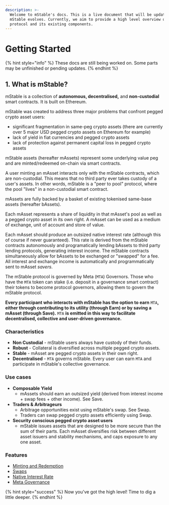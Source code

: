 ```yaml
---
description: >-
  Welcome to mStable's docs. This is a live document that will be updated as
  mStable evolves. Currently, we aim to provide a high level overview of the
  protocol and its existing components.
---
```


# Getting Started

{% hint style="info" %}
These docs are still being worked on. Some parts may be unfinished or pending updates.
{% endhint %}

## 

## 1. What is mStable?

mStable is a collection of **autonomous, decentralised,** and **non-custodial** smart contracts. It is built on Ethereum.

mStable was created to address three major problems that confront pegged crypto asset users:

* significant fragmentation in same-peg crypto assets \(there are currently over 5 major USD pegged crypto assets on Ethereum for example\)
* lack of yield in fiat currencies and pegged crypto assets
* lack of protection against permanent capital loss in pegged crypto assets

mStable assets \(hereafter mAssets\) represent some underlying value peg and are minted/redeemed on-chain via smart contracts.

A user minting an mAsset interacts only with the mStable contracts, which are non-custodial. This means that no third party ever takes custody of a user's assets. In other words, mStable is a "peer to pool" protocol, where the pool "lives" in a non-custodial smart contract.

mAssets are fully backed by a basket of existing tokenised same-base assets \(hereafter bAssets\).

Each mAsset represents a share of liquidity in that mAsset's pool as well as a pegged crypto asset in its own right. A mAsset can be used as a medium of exchange, unit of account and store of value.

Each mAsset should produce an outsized native interest rate \(although this of course if never guaranteed\). This rate is derived from the mStable contracts autonomously and programatically lending bAssets to third party lending protocols, generating interest income. The mStable contracts simultaneously allow for bAssets to be exchanged or "swapped" for a fee. All interest and exchange income is automatically and programmatically sent to mAsset _savers_.

The mStable protocol is governed by Meta \(`MTA`\) Governors. Those who have the `MTA` token can stake \(i.e. deposit in a governance smart contract\) their tokens to become protocol governors, allowing them to govern the mStable protocol.

**Every participant who interacts with mStable has the option to earn** `MTA`**, either through contributing to its utility \(through Earn\) or by saving a mAsset \(through Save\).** `MTA` **is emitted in this way to facilitate decentralised, collective and user-driven governance.**

### **Characteristics**

* **Non Custodial** - mStable users always have custody of their funds.
* **Robust** - Collateral is diversified across multiple pegged crypto assets.
* **Stable** - mAsset are pegged crypto assets in their own right.
* **Decentralised** - `MTA` governs mStable. Every user can earn `MTA` and participate in mStable's collective governance.

### Use cases

* **Composable** **Yield**
  * mAssets should earn an outsized yield \(derived from interest income + swap fees + other income\). See Save.
* **Traders & Arbitrageurs**
  * Arbitrage opportunities exist using mStable's swap. See Swap.
  * Traders can swap pegged crypto assets efficiently using Swap.
* **Security conscious pegged crypto asset users**
  * mStable issues assets that are designed to be more secure than the sum of their parts. Each mAsset diversifies risk between different asset issuers and stability mechanisms, and caps exposure to any one asset.

### Features

* [Minting and Redemption](mstable-assets/massets/minting-and-redemption/#redemption)
* [Swaps](mstable-assets/massets/swapping.md)
* [Native Interest Rate](mstable-assets/massets/native-interest-rate.md)
* [Meta Governance](mstable-assets/functions/governance.md) 

{% hint style="success" %}
Now you've got the high level! Time to dig a little deeper.
{% endhint %}

